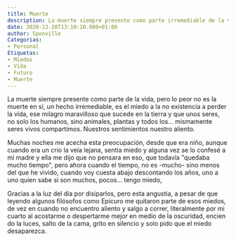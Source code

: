 ```yaml
---
title: Muerte
description: La muerte siempre presente como parte irremediable de la vida
date: 2020-12-20T13:10:10.000+01:00
author: Sponville
Categorias:
- Personal
Etiquetas:
- Miedos
- Vida
- Futuro
- Muerte
---
```

La muerte siempre presente como parte de la vida, pero lo peor no es la muerte en sí, un hecho irremediable, es el miedo a la no existencia a perder la vida, ese milagro maravilloso que sucede en la tierra y que unos seres, no solo los humanos, sino animales, plantas y todos los... mismamente seres vivos compartimos. Nuestros sentimientos nuestro aliento.

Muchas noches me acecha esta preocupación, desde que era niño, aunque cuando era un crio la veía lejana, sentia miedo y alguna vez se lo confesé a mi madre y ella me dijo que no pensara en eso, que todavía "quedaba mucho tiempo", pero ahora cuando el tiempo, no es -mucho- sino menos del que he vivido, cuando voy cuesta abajo descontando los años, uno a uno quien sabe si son muchos, pocos... tengo miedo, 

Gracias a la luz del día por disiparlos, pero esta angustia, a pesar de que leyendo algunos filósofos como Epicuro me quitaron parte de esos miedos, de vez en cuando no encuentro aliento y salgo a correr, literalmente por mi cuarto al acostarme o despertarme mejor en medio de la oscuridad, encien do la luces, salto de la cama, grito en silencio y solo pido que el miedo desaparezca.